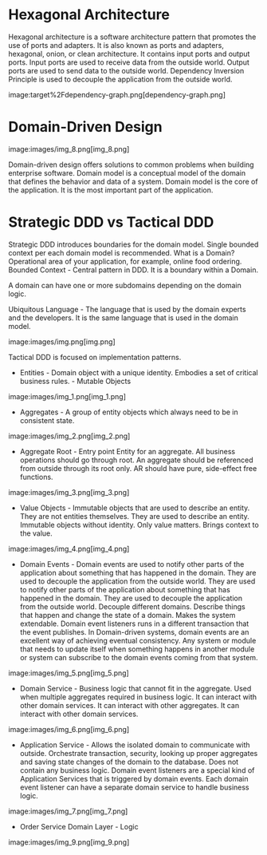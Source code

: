# Hexagonal Architecture

Hexagonal architecture is a software architecture pattern that promotes the use of ports and adapters. It is also known as ports and adapters, hexagonal, onion, or clean architecture.
It contains input ports and output ports.
Input ports are used to receive data from the outside world. Output ports are used to send data to the outside world.
Dependency Inversion Principle is used to decouple the application from the outside world.

image:target%2Fdependency-graph.png[dependency-graph.png]

# Domain-Driven Design

image:images/img_8.png[img_8.png]

Domain-driven design offers solutions to common problems when building enterprise software.
Domain model is a conceptual model of the domain that defines the behavior and data of a system.
Domain model is the core of the application. It is the most important part of the application.

# Strategic DDD vs Tactical DDD

Strategic DDD introduces boundaries for the domain model. Single bounded context per each domain model is recommended.
What is a Domain? Operational area of your application, for example, online food ordering.
Bounded Context - Central pattern in DDD. It is a boundary within a Domain.

A domain can have one or more subdomains depending on the domain logic.

Ubiquitous Language - The language that is used by the domain experts and the developers. It is the same language that is used in the domain model.

image:images/img.png[img.png]

Tactical DDD is focused on implementation patterns.

* Entities - Domain object with a unique identity. Embodies a set of critical business rules. - Mutable Objects

image:images/img_1.png[img_1.png]

* Aggregates - A group of entity objects which always need to be in consistent state.

image:images/img_2.png[img_2.png]

* Aggregate Root - Entry point Entity for an aggregate. All business operations should go through root.
An aggregate should be referenced from outside through its root only. AR should have pure, side-effect free functions.

image:images/img_3.png[img_3.png]

* Value Objects - Immutable objects that are used to describe an entity. They are not entities themselves. They are used to describe an entity. Immutable objects without identity. Only value matters. Brings context to the value.

image:images/img_4.png[img_4.png]

* Domain Events - Domain events are used to notify other parts of the application about something that has happened in the domain. They are used to decouple the application from the outside world. They are used to notify other parts of the application about something that has happened in the domain. They are used to decouple the application from the outside world.
Decouple different domains. Describe things that happen and change the state of a domain. Makes the system extendable.
Domain event listeners runs in a different transaction that the event publishes. In Domain-driven systems, domain events
are an excellent way of achieving eventual consistency. Any system or module that needs to update itself when something happens in another module or system
can subscribe to the domain events coming from that system.

image:images/img_5.png[img_5.png]

* Domain Service - Business logic that cannot fit in the aggregate. Used when multiple aggregates required in business logic. It can interact with other domain services. It can interact with other aggregates. It can interact with other domain services.

image:images/img_6.png[img_6.png]

* Application Service - Allows the isolated domain to communicate with outside. Orchestrate transaction, security, looking up proper
aggregates and saving state changes of the domain to the database. Does not contain any business logic. Domain event listeners are a special
kind of Application Services that is triggered by domain events. Each domain event listener can have a separate domain service to handle business logic.

image:images/img_7.png[img_7.png]

* Order Service Domain Layer - Logic 

image:images/img_9.png[img_9.png]
